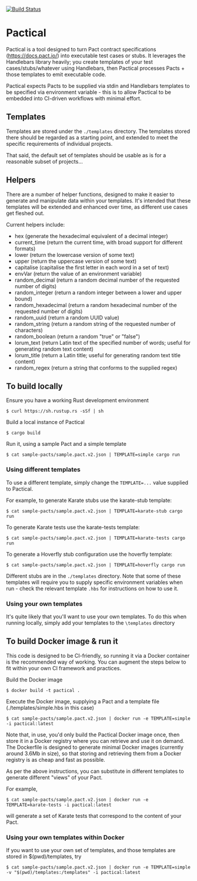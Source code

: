 [![Build Status](https://dev.azure.com/monch1962/monch1962/_apis/build/status/monch1962.pactical?branchName=master)](https://dev.azure.com/monch1962/monch1962/_build/latest?definitionId=8&branchName=master)

# Pactical

Pactical is a tool designed to turn Pact contract specifications (https://docs.pact.io/) into executable test cases or stubs. It leverages the Handlebars library heavily; you create templates of your test cases/stubs/whatever using Handlebars, then Pactical processes Pacts + those templates to emit executable code.

Pactical expects Pacts to be supplied via stdin and Handlebars templates to be specified via environment variable - this is to allow Pactical to be embedded into CI-driven workflows with minimal effort.

## Templates

Templates are stored under the `./templates` directory. The templates stored there should be regarded as a starting point, and extended to meet the specific requirements of individual projects.

That said, the default set of templates should be usable as is for a reasonable subset of projects...

## Helpers

There are a number of helper functions, designed to make it easier to generate and manipulate data within your templates. It's intended that these templates will be extended and enhanced over time, as different use cases get fleshed out.

Current helpers include:
- hex (generate the hexadecimal equivalent of a decimal integer)
- current_time (return the current time, with broad support for different formats)
- lower (return the lowercase version of some text)
- upper (return the uppercase version of some text)
- capitalise (capitalise the first letter in each word in a set of text)
- envVar (return the value of an environment variable)
- random_decimal (return a random decimal number of the requested number of digits)
- random_integer (return a random integer between a lower and upper bound)
- random_hexadecimal (return a random hexadecimal number of the requested number of digits)
- random_uuid (return a random UUID value)
- random_string (return a random string of the requested number of characters)
- random_boolean (return a random "true" or "false")
- lorum_text (return Latin text of the specified number of words; useful for generating random text content)
- lorum_title (return a Latin title; useful for generating random text title content)
- random_regex (return a string that conforms to the supplied regex)

## To build locally

Ensure you have a working Rust development environment

`$ curl https://sh.rustup.rs -sSf | sh`

Build a local instance of Pactical

`$ cargo build`

Run it, using a sample Pact and a simple template

`$ cat sample-pacts/sample.pact.v2.json | TEMPLATE=simple cargo run`

### Using different templates

To use a different template, simply change the `TEMPLATE=...` value supplied to Pactical.

For example, to generate Karate stubs use the karate-stub template:

`$ cat sample-pacts/sample.pact.v2.json | TEMPLATE=karate-stub cargo run`

To generate Karate tests use the karate-tests template:

`$ cat sample-pacts/sample.pact.v2.json | TEMPLATE=karate-tests cargo run`

To generate a Hoverfly stub configuration use the hoverfly template:

`$ cat sample-pacts/sample.pact.v2.json | TEMPLATE=hoverfly cargo run`

Different stubs are in the `./templates` directory. Note that some of these templates will require you to supply specific environment variables when run - check the relevant template `.hbs` for instructions on how to use it.

### Using your own templates

It's quite likely that you'll want to use your own templates. To do this when running locally, simply add your templates to the `\templates` directory

## To build Docker image & run it

This code is designed to be CI-friendly, so running it via a Docker container is the recommended way of working. You can augment the steps below to fit within your own CI framework and practices.

Build the Docker image

`$ docker build -t pactical .`

Execute the Docker image, supplying a Pact and a template file (./templates/simple.hbs in this case)

`$ cat sample-pacts/sample.pact.v2.json | docker run -e TEMPLATE=simple -i pactical:latest`

Note that, in use, you'd only build the Pactical Docker image once, then store it in a Docker registry where you can retrieve and use it on demand. The Dockerfile is designed to generate minimal Docker images (currently around 3.6Mb in size), so that storing and retrieving them from a Docker registry is as cheap and fast as possible.

As per the above instructions, you can substitute in different templates to generate different "views" of your Pact.

For example, 

`$ cat sample-pacts/sample.pact.v2.json | docker run -e TEMPLATE=karate-tests -i pactical:latest`

will generate a set of Karate tests that correspond to the content of your Pact.

### Using your own templates within Docker

If you want to use your own set of templates, and those templates are stored in $(pwd)/templates, try

`$ cat sample-pacts/sample.pact.v2.json | docker run -e TEMPLATE=simple -v "$(pwd)/templates:/templates" -i pactical:latest`
